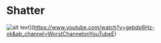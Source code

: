 # Shatter
![alt text](https://encrypted-tbn0.gstatic.com/images?q=tbn:ANd9GcQUyc9AbeKBpo0iCFZJ41TndaO0hZ68SuzuCQ&usqp=CAU.png)](https://www.youtube.com/watch?v=gebdp6Hz-xk&ab_channel=WorstChannelonYouTubeE)

